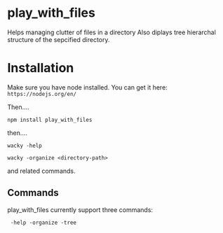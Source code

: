 # play_with_files
Helps managing clutter of files in a directory
Also diplays tree hierarchal structure of the sepcified directory.

# Installation

Make sure you have node installed.
You can get it here:
 `https://nodejs.org/en/`

Then....

 `npm install play_with_files`

then....


 `wacky -help`
 
 `wacky -organize <directory-path> `
 
 and related commands.

## Commands
play_with_files currently support three commands:

` -help
  -organize
  -tree`
  
